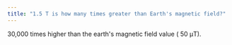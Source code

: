 ```yaml
---
title: "1.5 T is how many times greater than Earth's magnetic field?"
---
```

30,000 times higher than the earth's magnetic field value ( 50 &#956;T).

